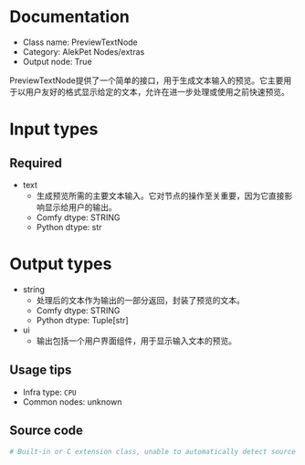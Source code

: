 
# Documentation
- Class name: PreviewTextNode
- Category: AlekPet Nodes/extras
- Output node: True

PreviewTextNode提供了一个简单的接口，用于生成文本输入的预览。它主要用于以用户友好的格式显示给定的文本，允许在进一步处理或使用之前快速预览。

# Input types
## Required
- text
    - 生成预览所需的主要文本输入。它对节点的操作至关重要，因为它直接影响显示给用户的输出。
    - Comfy dtype: STRING
    - Python dtype: str

# Output types
- string
    - 处理后的文本作为输出的一部分返回，封装了预览的文本。
    - Comfy dtype: STRING
    - Python dtype: Tuple[str]
- ui
    - 输出包括一个用户界面组件，用于显示输入文本的预览。


## Usage tips
- Infra type: `CPU`
- Common nodes: unknown


## Source code
```python
# Built-in or C extension class, unable to automatically detect source code
```
